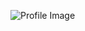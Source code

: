 ![Profile Image](https://instagram.fros2-1.fna.fbcdn.net/v/t51.2885-19/s150x150/79265392_451599912192489_2553124475675607040_n.jpg?_nc_ht=instagram.fros2-1.fna.fbcdn.net&_nc_ohc=rTtWM9dpygEAX_TfrzL&_nc_tp=25&oh=cfc2a510791991c4638629ed3afdf0d3&oe=5FDB9BF5)
